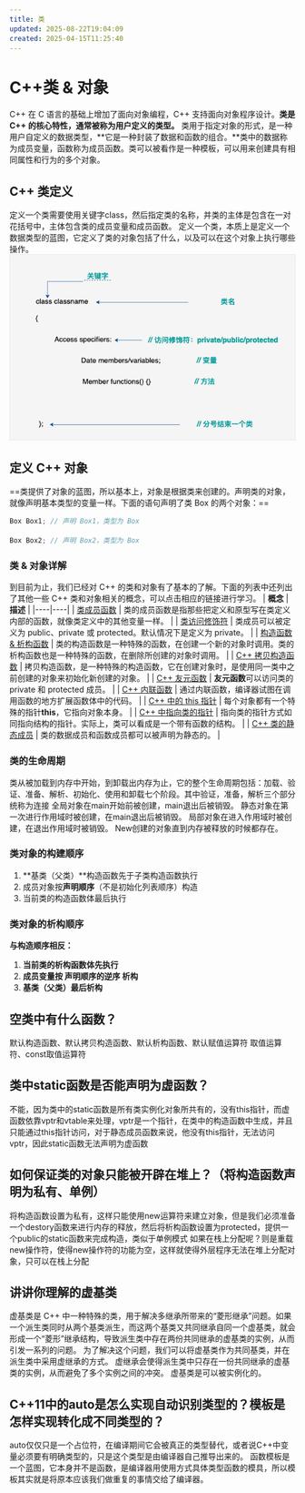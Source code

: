 ```yaml
---
title: 类
updated: 2025-08-22T19:04:09
created: 2025-04-15T11:25:40
---
```


# C++类 & 对象
C++ 在 C 语言的基础上增加了面向对象编程，C++ 支持面向对象程序设计。**类是 C++ 的核心特性，通常被称为用户定义的类型。**
类用于指定对象的形式，是一种用户自定义的数据类型，**它是一种封装了数据和函数的组合。**类中的数据称为成员变量，函数称为成员函数。类可以被看作是一种模板，可以用来创建具有相同属性和行为的多个对象。
## C++ 类定义
定义一个类需要使用关键字class，然后指定类的名称，并类的主体是包含在一对花括号中，主体包含类的成员变量和成员函数。
定义一个类，本质上是定义一个数据类型的蓝图，它定义了类的对象包括了什么，以及可以在这个对象上执行哪些操作。
![image1](../../resources/42df5fec14124f16a799f4453aab6cdb.png)

## 定义 C++ 对象
==类提供了对象的蓝图，所以基本上，对象是根据类来创建的。声明类的对象，就像声明基本类型的变量一样。下面的语句声明了类 Box 的两个对象：==
```c++
Box Box1; // 声明 Box1，类型为 Box

Box Box2; // 声明 Box2，类型为 Box
```

### 类 & 对象详解
到目前为止，我们已经对 C++ 的类和对象有了基本的了解。下面的列表中还列出了其他一些 C++ 类和对象相关的概念，可以点击相应的链接进行学习。
| **概念** | **描述** |
|----|----|
| [类成员函数](https://www.runoob.com/cplusplus/cpp-class-member-functions.html) | 类的成员函数是指那些把定义和原型写在类定义内部的函数，就像类定义中的其他变量一样。 |
| [类访问修饰符](https://www.runoob.com/cplusplus/cpp-class-access-modifiers.html) | 类成员可以被定义为 public、private 或 protected。默认情况下是定义为 private。 |
| [构造函数 & 析构函数](https://www.runoob.com/cplusplus/cpp-constructor-destructor.html) | 类的构造函数是一种特殊的函数，在创建一个新的对象时调用。类的析构函数也是一种特殊的函数，在删除所创建的对象时调用。 |
| [C++ 拷贝构造函数](https://www.runoob.com/cplusplus/cpp-copy-constructor.html) | 拷贝构造函数，是一种特殊的构造函数，它在创建对象时，是使用同一类中之前创建的对象来初始化新创建的对象。 |
| [C++ 友元函数](https://www.runoob.com/cplusplus/cpp-friend-functions.html) | **友元函数**可以访问类的 private 和 protected 成员。 |
| [C++ 内联函数](https://www.runoob.com/cplusplus/cpp-inline-functions.html) | 通过内联函数，编译器试图在调用函数的地方扩展函数体中的代码。 |
| [C++ 中的 this 指针](https://www.runoob.com/cplusplus/cpp-this-pointer.html) | 每个对象都有一个特殊的指针**this**，它指向对象本身。 |
| [C++ 中指向类的指针](https://www.runoob.com/cplusplus/cpp-pointer-to-class.html) | 指向类的指针方式如同指向结构的指针。实际上，类可以看成是一个带有函数的结构。 |
| [C++ 类的静态成员](https://www.runoob.com/cplusplus/cpp-static-members.html) | 类的数据成员和函数成员都可以被声明为静态的。 |

### 类的生命周期
类从被加载到内存中开始，到卸载出内存为止，它的整个生命周期包括：加载、验证、准备、解析、初始化、使用和卸载七个阶段。其中验证，准备，解析三个部分统称为连接
全局对象在main开始前被创建，main退出后被销毁。
静态对象在第一次进行作用域时被创建，在main退出后被销毁。
局部对象在进入作用域时被创建，在退出作用域时被销毁。
New创建的对象直到内存被释放的时候都存在。

### 类对象的构建顺序
1.  **基类（父类）**构造函数先于子类构造函数执行
2.  成员对象按**声明顺序**（不是初始化列表顺序）构造
3.  当前类的构造函数体最后执行
### 类对象的析构顺序
**与构造顺序相反：**
1.  **当前类的析构函数体先执行**
2.  **成员变量按 声明顺序的逆序 析构**
3.  **基类（父类）最后析构**

## 空类中有什么函数？
默认构造函数、默认拷贝构造函数、默认析构函数、默认赋值运算符
取值运算符、const取值运算符

## 类中static函数是否能声明为虚函数？
不能，因为类中的static函数是所有类实例化对象所共有的，没有this指针，而虚函数依靠vptr和vtable来处理，vptr是一个指针，在类中的构造函数中生成，并且只能通过this指针访问，对于静态成员函数来说，他没有this指针，无法访问vptr，因此static函数无法声明为虚函数

## 如何保证类的对象只能被开辟在堆上？（将构造函数声明为私有、单例）
将构造函数设置为私有，这样只能使用new运算符来建立对象，但是我们必须准备一个destory函数来进行内存的释放，然后将析构函数设置为protected，提供一个public的static函数来完成构造，类似于单例模式
如果在栈上分配呢？则是重载new操作符，使得new操作符的功能为空，这样就使得外层程序无法在堆上分配对象，只可以在栈上分配

## 讲讲你理解的虚基类
虚基类是 C++ 中一种特殊的类，用于解决多继承所带来的“菱形继承”问题。如果一个派生类同时从两个基类派生，而这两个基类又共同继承自同一个虚基类，就会形成一个“菱形”继承结构，导致派生类中存在两份共同继承的虚基类的实例，从而引发一系列的问题。
为了解决这个问题，我们可以将虚基类作为共同基类，并在派生类中采用虚继承的方式。
虚继承会使得派生类中只存在一份共同继承的虚基类的实例，从而避免了多个实例之间的冲突。
虚基类是可以被实例化的。
## C++11中的auto是怎么实现自动识别类型的？模板是怎样实现转化成不同类型的？
auto仅仅只是一个占位符，在编译期间它会被真正的类型替代，或者说C++中变量必须要有明确类型的，只是这个类型是由编译器自己推导出来的。
函数模板是一个蓝图，它本身并不是函数，是编译器用使用方式具体类型函数的模具，所以模板其实就是将原本应该我们做重复的事情交给了编译器。

